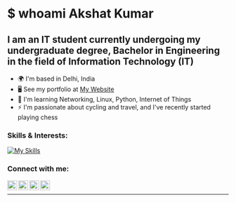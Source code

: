 # $ whoami Akshat Kumar
<!--Hi there👋-->

## I am an IT student currently undergoing my undergraduate degree, Bachelor in Engineering in the field of Information Technology (IT)


* 🌍  I'm based in Delhi, India
* 🖥️  See my portfolio at [My Website](http://akshat-aqui.github.io/)
* 🧠  I'm learning Networking, Linux, Python, Internet of Things
* ⚡  I'm passionate about cycling and travel, and I've recently started playing chess



### Skills & Interests:

[![My Skills](https://skillicons.dev/icons?i=arduino,bash,gcp,linux,py,raspberrypi,vscode)](https://skillicons.dev)


### Connect with me:

[<img align="left" alt="" width="22px" src="https://logos-download.com/wp-content/uploads/2016/02/Twitter_Logo_new.png" />][twitter]
&nbsp;&nbsp;
[<img align="left" alt="" width="22px" src="https://i.pinimg.com/originals/ce/09/3c/ce093c7214ad357bb665cfd2f66a8b6b.png" />][linkedin]
&nbsp;&nbsp;
[<img align="left" alt="" width="22px" src="https://raw.githubusercontent.com/danielcranney/readme-generator/main/public/icons/socials/hashnode.svg" />][hashnode]
&nbsp;&nbsp;
[<img align="left" alt="" width="22px" src="https://assets.epb.com/media/icons/globe-0.png" />][website]
&nbsp;&nbsp;

---
<!--
### 📕 Latest Blog Posts
-->
<!-- BLOG-POST-LIST:START -->
<!--
- [Web Development - HTML ](https://octet3290.github.io/OctetLearnings/Web%20Development/HTML.html)
- [Kubernetes - Managing Kubernetes Applications ](https://octet3290.github.io/OctetLearnings/Kubernetes/kubernetes6.html)
- [Data Structure and Algorithm - Queue in C++ ](https://octet3290.github.io/OctetLearnings/DSA/DSAqueue.html)
- [Data Structure and Algorithm - Stacks in C++ ](https://octet3290.github.io/OctetLearnings/DSA/DSAstacks.html)
- [Introduction to Kubernetes](https://octet3290.github.io/OctetLearnings/Kubernetes/kubernetes1.html)
- [Data Structure and Algorithm - Linked Lists in C++](https://octet3290.github.io/OctetLearnings/DSA/DSALinkedList.html)
- [Data Structure and Algorithm - Sorting in C++](https://octet3290.github.io/OctetLearnings/DSA/DSAnext2.html)

- [Data Structure and Algorithm - Searching in C++](https://octet3290.github.io/OctetLearnings/DSA/DSAnext1.html)

- [Introduction to Data Structure and Algorithm](https://octet3290.github.io/OctetLearnings/DSA/DSAnext.html)

- [Introduction to Docker](https://octet3290.github.io/OctetLearnings/Docker/docker.html)


-->

[website]: https://akshat-aqui.github.io/
[twitter]: https://twitter.com/akshat_aqui
[linkedin]: https://www.linkedin.com/in/akshat-aqui
[hashnode]: https://akshat-aqui.hashnode.dev/

